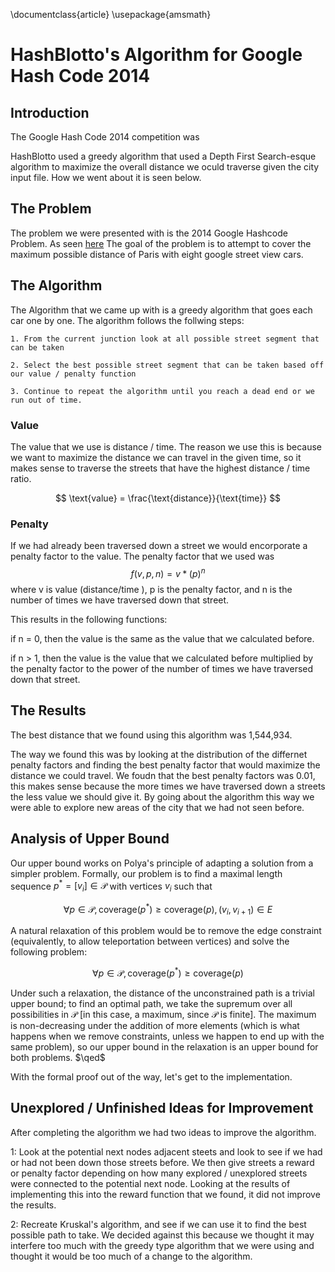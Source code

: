 \documentclass{article}
\usepackage{amsmath}

# HashBlotto's Algorithm for Google Hash Code 2014

## Introduction
The Google Hash Code 2014 competition was 

HashBlotto used a greedy algorithm that used a Depth First Search-esque algorithm to maximize the overall distance we oculd traverse given the city input file. How we went about it is seen below. 

## The Problem

The problem we were presented with is the 2014 Google Hashcode Problem. As seen [here](https://storage.googleapis.com/coding-competitions.appspot.com/HC/2014/hashcode2014_final_task.pdf) The goal of the problem is to attempt to cover the maximum possible distance of Paris with eight google street view cars. 

## The Algorithm

The Algorithm that we came up with is a greedy algorithm that goes each car one by one. The algorithm follows the follwing steps:

    1. From the current junction look at all possible street segment that can be taken 

    2. Select the best possible street segment that can be taken based off our value / penalty function 

    3. Continue to repeat the algorithm until you reach a dead end or we run out of time. 

### Value 

The value that we use is distance / time. The reason we use this is because we want to maximize the distance we can travel in the given time, so it makes sense to traverse the streets that have the highest distance / time ratio.

$$ \text{value} = \frac{\text{distance}}{\text{time}} $$

### Penalty 

If we had already been traversed down a street we would encorporate a penalty factor to the value. The penalty factor that we used was $$f(v, p, n) = v * (p)^n$$ where v is value (distance/time ), p is the penalty factor, and n is the number of times we have traversed down that street. 

This results in the following functions:

if n = 0, then the value is the same as the value that we calculated before.

if n > 1, then the value is the value that we calculated before multiplied by the penalty factor to the power of the number of times we have traversed down that street.


## The Results

The best distance that we found using this algorithm was 1,544,934. 

The way we found this was by looking at the distribution of the differnet penalty factors and finding the best penalty factor that would maximize the distance we could travel. We foudn that the best penalty factors was 0.01, this makes sense because the more times we have traversed down a streets the less value we should give it. By going about the algorithm this way we were able to explore new areas of the city that we had not seen before.


## Analysis of Upper Bound

Our upper bound works on Polya's principle of adapting a solution from a simpler problem. Formally,
our problem is to find a maximal length sequence $p^* = [v_i] \in \mathcal{P}$ with vertices $v_i$ such that 

$$\forall p \in \mathcal{P}, \text{coverage}(p^*) \geq \text{coverage}(p), (v_i, v_{i+1}) \in E$$

A natural relaxation of this problem would be to remove the edge constraint (equivalently, to allow teleportation between vertices) and solve the following problem:

$$\forall p \in \mathcal{P}, \text{coverage}(p^*) \geq \text{coverage}(p)$$

Under such a relaxation, the distance of the unconstrained path is a trivial upper bound; to find an optimal path, we take the supremum over all possibilities in $\mathcal{P}$ [in this case, a maximum, since $\mathcal{P}$ is finite]. The maximum is non-decreasing under the addition of more elements (which is what happens when we remove constraints, unless we happen to end up with the same problem), so our upper bound in the relaxation is an upper bound for both problems. $\qed$

With the formal proof out of the way, let's get to the implementation. 


## Unexplored / Unfinished Ideas for Improvement

After completing the algorithm we had two ideas to improve the algorithm.

1: Look at the potential next nodes adjacent steets and look to see if we had or had not been down those streets before. We then give streets a reward or penalty factor depending on how many explored / unexplored streets were connected to the potential next node. Looking at the results of implementing this into the reward function that we found, it did not improve the results.

2: Recreate Kruskal's algorithm, and see if we can use it to find the best possible path to take. We decided against this because we thought it may interfere too much with the greedy type algorithm that we were using and thought it would be too much of a change to the algorithm.